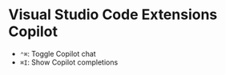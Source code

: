 # Visual Studio Code Extensions Copilot

- `⌃⌘`: Toggle Copilot chat
- `⌘I`: Show Copilot completions
